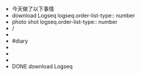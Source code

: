 - 今天做了以下事情
- download Logseq
  logseq.order-list-type:: number
- photo shot
  logseq.order-list-type:: number
- /
-
- #diary
-
-
-
- DONE  download Logseq